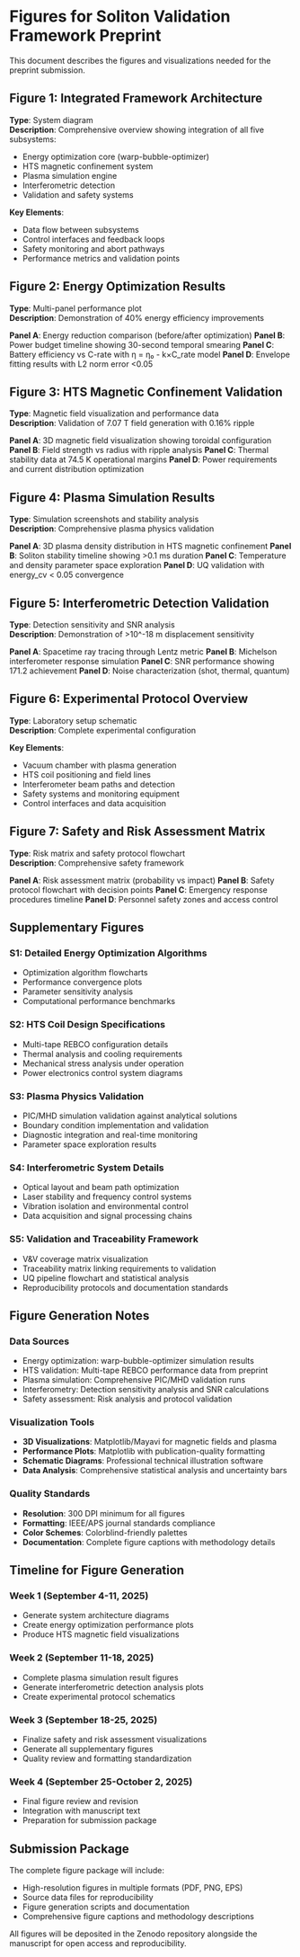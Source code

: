 # Figures for Soliton Validation Framework Preprint

This document describes the figures and visualizations needed for the preprint submission.

## Figure 1: Integrated Framework Architecture
**Type**: System diagram  
**Description**: Comprehensive overview showing integration of all five subsystems:
- Energy optimization core (warp-bubble-optimizer)
- HTS magnetic confinement system
- Plasma simulation engine
- Interferometric detection
- Validation and safety systems

**Key Elements**:
- Data flow between subsystems
- Control interfaces and feedback loops
- Safety monitoring and abort pathways
- Performance metrics and validation points

## Figure 2: Energy Optimization Results
**Type**: Multi-panel performance plot  
**Description**: Demonstration of 40% energy efficiency improvements

**Panel A**: Energy reduction comparison (before/after optimization)
**Panel B**: Power budget timeline showing 30-second temporal smearing
**Panel C**: Battery efficiency vs C-rate with η = η₀ - k×C_rate model
**Panel D**: Envelope fitting results with L2 norm error <0.05

## Figure 3: HTS Magnetic Confinement Validation
**Type**: Magnetic field visualization and performance data  
**Description**: Validation of 7.07 T field generation with 0.16% ripple

**Panel A**: 3D magnetic field visualization showing toroidal configuration
**Panel B**: Field strength vs radius with ripple analysis
**Panel C**: Thermal stability data at 74.5 K operational margins
**Panel D**: Power requirements and current distribution optimization

## Figure 4: Plasma Simulation Results
**Type**: Simulation screenshots and stability analysis  
**Description**: Comprehensive plasma physics validation

**Panel A**: 3D plasma density distribution in HTS magnetic confinement
**Panel B**: Soliton stability timeline showing >0.1 ms duration
**Panel C**: Temperature and density parameter space exploration
**Panel D**: UQ validation with energy_cv < 0.05 convergence

## Figure 5: Interferometric Detection Validation
**Type**: Detection sensitivity and SNR analysis  
**Description**: Demonstration of >10^-18 m displacement sensitivity

**Panel A**: Spacetime ray tracing through Lentz metric
**Panel B**: Michelson interferometer response simulation
**Panel C**: SNR performance showing 171.2 achievement
**Panel D**: Noise characterization (shot, thermal, quantum)

## Figure 6: Experimental Protocol Overview
**Type**: Laboratory setup schematic  
**Description**: Complete experimental configuration

**Key Elements**:
- Vacuum chamber with plasma generation
- HTS coil positioning and field lines
- Interferometer beam paths and detection
- Safety systems and monitoring equipment
- Control interfaces and data acquisition

## Figure 7: Safety and Risk Assessment Matrix
**Type**: Risk matrix and safety protocol flowchart  
**Description**: Comprehensive safety framework

**Panel A**: Risk assessment matrix (probability vs impact)
**Panel B**: Safety protocol flowchart with decision points
**Panel C**: Emergency response procedures timeline
**Panel D**: Personnel safety zones and access control

## Supplementary Figures

### S1: Detailed Energy Optimization Algorithms
- Optimization algorithm flowcharts
- Performance convergence plots
- Parameter sensitivity analysis
- Computational performance benchmarks

### S2: HTS Coil Design Specifications
- Multi-tape REBCO configuration details
- Thermal analysis and cooling requirements
- Mechanical stress analysis under operation
- Power electronics control system diagrams

### S3: Plasma Physics Validation
- PIC/MHD simulation validation against analytical solutions
- Boundary condition implementation and validation
- Diagnostic integration and real-time monitoring
- Parameter space exploration results

### S4: Interferometric System Details
- Optical layout and beam path optimization
- Laser stability and frequency control systems
- Vibration isolation and environmental control
- Data acquisition and signal processing chains

### S5: Validation and Traceability Framework
- V&V coverage matrix visualization
- Traceability matrix linking requirements to validation
- UQ pipeline flowchart and statistical analysis
- Reproducibility protocols and documentation standards

## Figure Generation Notes

### Data Sources
- Energy optimization: warp-bubble-optimizer simulation results
- HTS validation: Multi-tape REBCO performance data from preprint
- Plasma simulation: Comprehensive PIC/MHD validation runs
- Interferometry: Detection sensitivity analysis and SNR calculations
- Safety assessment: Risk analysis and protocol validation

### Visualization Tools
- **3D Visualizations**: Matplotlib/Mayavi for magnetic fields and plasma
- **Performance Plots**: Matplotlib with publication-quality formatting
- **Schematic Diagrams**: Professional technical illustration software
- **Data Analysis**: Comprehensive statistical analysis and uncertainty bars

### Quality Standards
- **Resolution**: 300 DPI minimum for all figures
- **Formatting**: IEEE/APS journal standards compliance
- **Color Schemes**: Colorblind-friendly palettes
- **Documentation**: Complete figure captions with methodology details

## Timeline for Figure Generation

### Week 1 (September 4-11, 2025)
- Generate system architecture diagrams
- Create energy optimization performance plots
- Produce HTS magnetic field visualizations

### Week 2 (September 11-18, 2025)
- Complete plasma simulation result figures
- Generate interferometric detection analysis plots
- Create experimental protocol schematics

### Week 3 (September 18-25, 2025)
- Finalize safety and risk assessment visualizations
- Generate all supplementary figures
- Quality review and formatting standardization

### Week 4 (September 25-October 2, 2025)
- Final figure review and revision
- Integration with manuscript text
- Preparation for submission package

## Submission Package

The complete figure package will include:
- High-resolution figures in multiple formats (PDF, PNG, EPS)
- Source data files for reproducibility
- Figure generation scripts and documentation
- Comprehensive figure captions and methodology descriptions

All figures will be deposited in the Zenodo repository alongside the manuscript for open access and reproducibility.